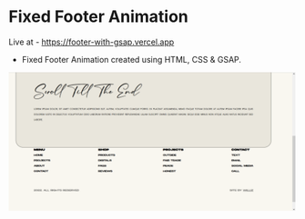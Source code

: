 # Fixed Footer Animation
Live at - https://footer-with-gsap.vercel.app
- Fixed Footer Animation created using HTML, CSS & GSAP.


![preview img](/PREVIEW.PNG)
